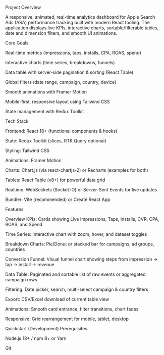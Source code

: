 Project Overview

A responsive, animated, real-time analytics dashboard for Apple Search Ads (ASA) performance tracking built with modern React tooling. The application displays live KPIs, interactive charts, sortable/filterable tables, date and dimension filters, and smooth UI animations.

Core Goals

Real-time metrics (impressions, taps, installs, CPA, ROAS, spend)

Interactive charts (time series, breakdowns, funnels)

Data table with server-side pagination & sorting (React Table)

Global filters (date range, campaign, country, device)

Smooth animations with Framer Motion

Mobile-first, responsive layout using Tailwind CSS

State management with Redux Toolkit

Tech Stack

Frontend: React 18+ (functional components & hooks)

State: Redux Toolkit (slices, RTK Query optional)

Styling: Tailwind CSS

Animations: Framer Motion

Charts: Chart.js (via react-chartjs-2) or Recharts (examples for both)

Tables: React Table (v8+) for powerful data grid

Realtime: WebSockets (Socket.IO) or Server-Sent Events for live updates

Bundler: Vite (recommended) or Create React App

Features

Overview KPIs: Cards showing Live Impressions, Taps, Installs, CVR, CPA, ROAS, and Spend

Time Series: Interactive chart with zoom, hover, and dataset toggles

Breakdown Charts: Pie/Donut or stacked bar for campaigns, ad groups, countries

Conversion Funnel: Visual funnel chart showing steps from impression → tap → install → revenue

Data Table: Paginated and sortable list of raw events or aggregated campaign rows

Filtering: Date picker, search, multi-select campaign & country filters

Export: CSV/Excel download of current table view

Animations: Smooth card entrance, filter transitions, chart fades

Responsive: Grid rearrangement for mobile, tablet, desktop

Quickstart (Development)
Prerequisites

Node.js 18+ / npm 8+ or Yarn

Git